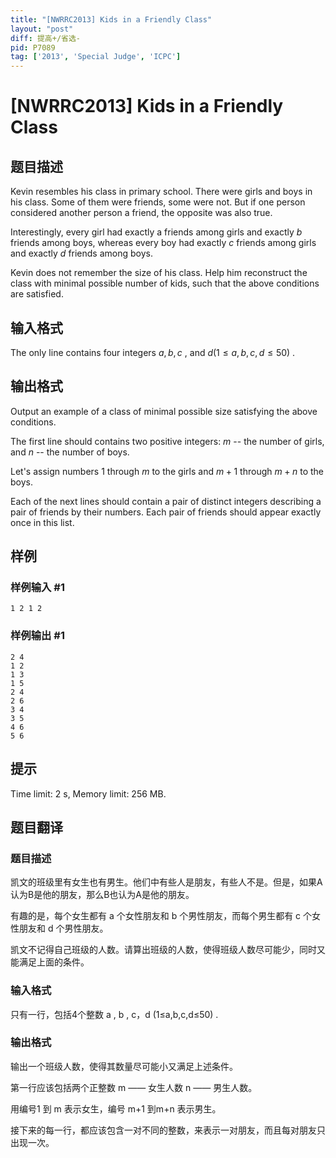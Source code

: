 ```yaml
---
title: "[NWRRC2013] Kids in a Friendly Class"
layout: "post"
diff: 提高+/省选-
pid: P7089
tag: ['2013', 'Special Judge', 'ICPC']
---
```

# [NWRRC2013] Kids in a Friendly Class
## 题目描述

Kevin resembles his class in primary school. There were girls and boys in his class. Some of them were friends, some were not. But if one person considered another person a friend, the opposite was also true.

Interestingly, every girl had exactly a friends among girls and exactly $b$ friends among boys, whereas every boy had exactly $c$ friends among girls and exactly $d$ friends among boys.

Kevin does not remember the size of his class. Help him reconstruct the class with minimal possible number of kids, such that the above conditions are satisfied.
## 输入格式

The only line contains four integers $a , b , c$ , and $d (1 \le a , b , c , d \le 50)$ .

## 输出格式


Output an example of a class of minimal possible size satisfying the above conditions.

The first line should contains two positive integers: $m$ -- the number of girls, and $n$ -- the number of boys.

Let's assign numbers $1$ through $m$ to the girls and $m + 1$ through $m + n$ to the boys.

Each of the next lines should contain a pair of distinct integers describing a pair of friends by their numbers. Each pair of friends should appear exactly once in this list. 
## 样例

### 样例输入 #1
```
1 2 1 2

```
### 样例输出 #1
```
2 4
1 2
1 3
1 5
2 4
2 6
3 4
3 5
4 6
5 6

```
## 提示

Time limit: 2 s, Memory limit: 256 MB. 


## 题目翻译

### 题目描述
凯文的班级里有女生也有男生。他们中有些人是朋友，有些人不是。但是，如果A认为B是他的朋友，那么B也认为A是他的朋友。

有趣的是，每个女生都有 a 个女性朋友和 b 个男性朋友，而每个男生都有 c 个女性朋友和 d 个男性朋友。

凯文不记得自己班级的人数。请算出班级的人数，使得班级人数尽可能少，同时又能满足上面的条件。
### 输入格式
只有一行，包括4个整数 a , b , c，d (1≤a,b,c,d≤50) .
### 输出格式
输出一个班级人数，使得其数量尽可能小又满足上述条件。

第一行应该包括两个正整数 m —— 女生人数 n —— 男生人数。

用编号1 到 m 表示女生，编号 m+1 到m+n 表示男生。

接下来的每一行，都应该包含一对不同的整数，来表示一对朋友，而且每对朋友只出现一次。
